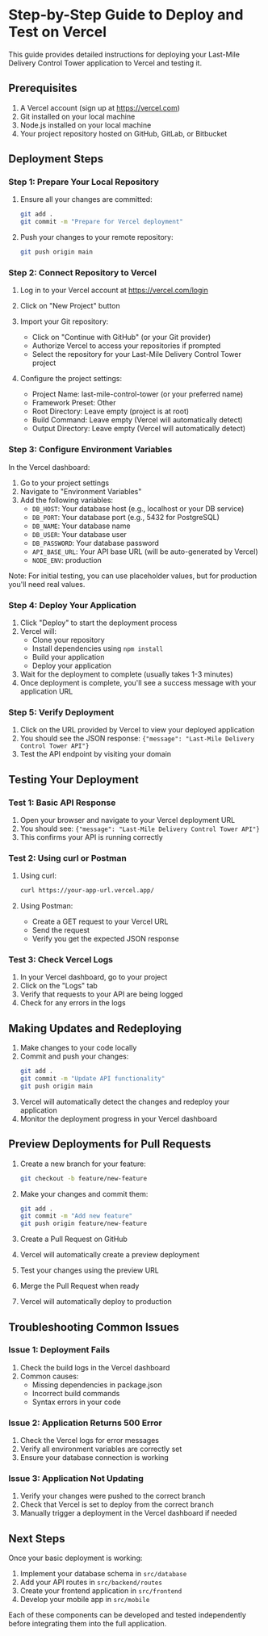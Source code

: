 # Step-by-Step Guide to Deploy and Test on Vercel

This guide provides detailed instructions for deploying your Last-Mile Delivery Control Tower application to Vercel and testing it.

## Prerequisites

1. A Vercel account (sign up at https://vercel.com)
2. Git installed on your local machine
3. Node.js installed on your local machine
4. Your project repository hosted on GitHub, GitLab, or Bitbucket

## Deployment Steps

### Step 1: Prepare Your Local Repository

1. Ensure all your changes are committed:
   ```bash
   git add .
   git commit -m "Prepare for Vercel deployment"
   ```

2. Push your changes to your remote repository:
   ```bash
   git push origin main
   ```

### Step 2: Connect Repository to Vercel

1. Log in to your Vercel account at https://vercel.com/login

2. Click on "New Project" button

3. Import your Git repository:
   - Click on "Continue with GitHub" (or your Git provider)
   - Authorize Vercel to access your repositories if prompted
   - Select the repository for your Last-Mile Delivery Control Tower project

4. Configure the project settings:
   - Project Name: last-mile-control-tower (or your preferred name)
   - Framework Preset: Other
   - Root Directory: Leave empty (project is at root)
   - Build Command: Leave empty (Vercel will automatically detect)
   - Output Directory: Leave empty (Vercel will automatically detect)

### Step 3: Configure Environment Variables

In the Vercel dashboard:
1. Go to your project settings
2. Navigate to "Environment Variables"
3. Add the following variables:
   - `DB_HOST`: Your database host (e.g., localhost or your DB service)
   - `DB_PORT`: Your database port (e.g., 5432 for PostgreSQL)
   - `DB_NAME`: Your database name
   - `DB_USER`: Your database user
   - `DB_PASSWORD`: Your database password
   - `API_BASE_URL`: Your API base URL (will be auto-generated by Vercel)
   - `NODE_ENV`: production

Note: For initial testing, you can use placeholder values, but for production you'll need real values.

### Step 4: Deploy Your Application

1. Click "Deploy" to start the deployment process
2. Vercel will:
   - Clone your repository
   - Install dependencies using `npm install`
   - Build your application
   - Deploy your application
3. Wait for the deployment to complete (usually takes 1-3 minutes)
4. Once deployment is complete, you'll see a success message with your application URL

### Step 5: Verify Deployment

1. Click on the URL provided by Vercel to view your deployed application
2. You should see the JSON response: `{"message": "Last-Mile Delivery Control Tower API"}`
3. Test the API endpoint by visiting your domain

## Testing Your Deployment

### Test 1: Basic API Response

1. Open your browser and navigate to your Vercel deployment URL
2. You should see: `{"message": "Last-Mile Delivery Control Tower API"}`
3. This confirms your API is running correctly

### Test 2: Using curl or Postman

1. Using curl:
   ```bash
   curl https://your-app-url.vercel.app/
   ```

2. Using Postman:
   - Create a GET request to your Vercel URL
   - Send the request
   - Verify you get the expected JSON response

### Test 3: Check Vercel Logs

1. In your Vercel dashboard, go to your project
2. Click on the "Logs" tab
3. Verify that requests to your API are being logged
4. Check for any errors in the logs

## Making Updates and Redeploying

1. Make changes to your code locally
2. Commit and push your changes:
   ```bash
   git add .
   git commit -m "Update API functionality"
   git push origin main
   ```
3. Vercel will automatically detect the changes and redeploy your application
4. Monitor the deployment progress in your Vercel dashboard

## Preview Deployments for Pull Requests

1. Create a new branch for your feature:
   ```bash
   git checkout -b feature/new-feature
   ```

2. Make your changes and commit them:
   ```bash
   git add .
   git commit -m "Add new feature"
   git push origin feature/new-feature
   ```

3. Create a Pull Request on GitHub
4. Vercel will automatically create a preview deployment
5. Test your changes using the preview URL
6. Merge the Pull Request when ready
7. Vercel will automatically deploy to production

## Troubleshooting Common Issues

### Issue 1: Deployment Fails

1. Check the build logs in the Vercel dashboard
2. Common causes:
   - Missing dependencies in package.json
   - Incorrect build commands
   - Syntax errors in your code

### Issue 2: Application Returns 500 Error

1. Check the Vercel logs for error messages
2. Verify all environment variables are correctly set
3. Ensure your database connection is working

### Issue 3: Application Not Updating

1. Verify your changes were pushed to the correct branch
2. Check that Vercel is set to deploy from the correct branch
3. Manually trigger a deployment in the Vercel dashboard if needed

## Next Steps

Once your basic deployment is working:
1. Implement your database schema in `src/database`
2. Add your API routes in `src/backend/routes`
3. Create your frontend application in `src/frontend`
4. Develop your mobile app in `src/mobile`

Each of these components can be developed and tested independently before integrating them into the full application.